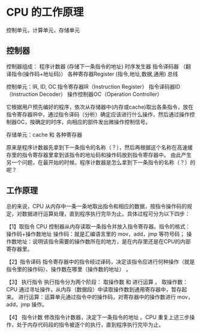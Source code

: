 # CPU 的工作原理

控制单元，计算单元，存储单元

## 控制器

控制器组成：
程序计数器 (存储下一条指令的地址)
时序发生器
指令译码器 （翻译指令(操作码+地址码)）
各种寄存器Register (指令,地址,数据,通用)
总线

控制单元：IR, ID, OC
指令寄存器IR（Instruction Register）
指令译码器ID（Instruction Decoder）
操作控制器OC（Operation Controller）

它根据用户预先编好的程序，依次从存储器中(内存或cache)取出各条指令，放在指令寄存器IR中，通过指令译码（分析）确定应该进行什么操作，然后通过操作控制器OC，按确定的时序，向相应的部件发出微操作控制信号。

存储单元：cache 和 各种寄存器

原来是程序计数器先拿到下一条指令的名称（？），然后再根据这个名称在高速缓存里的指令寄存器里拿到该指令的地址码和操作码放到指令寄存器中。
由此产生另一个问题，在最开始的时候，程序计数器是怎么拿到下一条指令的名称（？）的呢？



## 工作原理

总的来说，CPU 从内存中一条一条地取出指令和相应的数据，按指令操作码的规定，对数据进行运算处理，直到程序执行完毕为止。具体过程可分为以下四步：

【1】取指令
CPU 控制器从内存读取一条指令并放入指令寄存器。指令的格式：操作码+操作数地址
操作码：就是汇编语言里的 mov，add，jmp 等符号码；
操作数地址：说明该指令需要的操作数所在的地方，是在内存里还是在CPU的内部寄存器里。

【2】指令译码
指令寄存器中的指令经过译码，决定该指令应进行何种操作（就是指令里的操作码）、操作数在哪里（操作数的地址） 。

【3】 执行指令
执行指令分为两个阶段： 取操作数 和 进行运算 。
取操作数：CPU 通过寻址操作，从内存（数据段）中读取操作数到通用寄存器中，暂存起来。
进行运算：运算单元通过指令中的操作码，对寄存器中的操作数进行 mov，add，jmp 操作。

【4】 指令计数
修改指令计数器，决定下一条指令的地址 。CPU 重复上述三步操作，处于内存代码段的指令被逐个的执行，直到程序执行完毕为止。